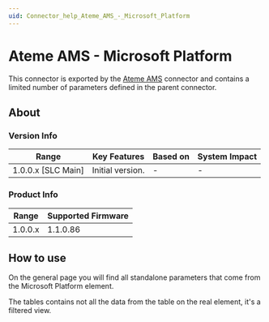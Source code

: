 ```yaml
---
uid: Connector_help_Ateme_AMS_-_Microsoft_Platform
---
```


# Ateme AMS - Microsoft Platform

This connector is exported by the [Ateme AMS](xref:Connector_help_Ateme_AMS) connector and contains a limited number of parameters defined in the parent connector.

## About

### Version Info

| Range                | Key Features     | Based on     | System Impact     |
|----------------------|------------------|--------------|-------------------|
| 1.0.0.x [SLC Main]   | Initial version. | -            | -                 |

### Product Info

| Range     | Supported Firmware     |
|-----------|------------------------|
| 1.0.0.x   | 1.1.0.86               |

## How to use

On the general page you will find all standalone parameters that come from the Microsoft Platform element.

The tables contains not all the data from the table on the real element, it's a filtered view.


